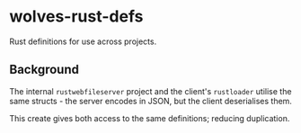 # wolves-rust-defs
Rust definitions for use across projects.

## Background

The internal `rustwebfileserver` project and the client's `rustloader` utilise the same structs - the server encodes in JSON, but the client deserialises them. 

This create gives both access to the same definitions; reducing duplication.
